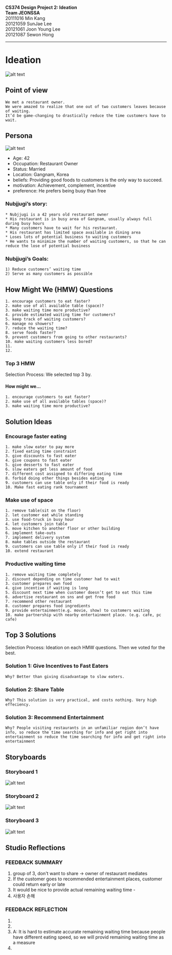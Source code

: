 **CS374 Design Project 2: Ideation**  
**Team JEONSSA**  
20111016 Min Kang  
20121059 SunJae Lee  
20121061 Joon Young Lee  
20121087 Sewon Hong

---

# Ideation
 ![alt text](title.PNG "Title: Shorter Waiting Make Dining Out Great Again")
 
## Point of view
	We met a restaurant owner.  
	We were amazed to realize that one out of two customers leaves because of waiting.  
	It’d be game-changing to drastically reduce the time customers have to wait.

## Persona
 ![alt text](nubjjugi.PNG "Figure1. Nubjjugi, the persona")
 
* Age: 42
* Occupation: Restaurant Owner
* Status: Married
* Location: Gangnam, Korea
* beliefs: Providing good foods to customers is the only way to succeed.
* motivation: Achievement, complement, incentive
* preference: He prefers being busy than free

### Nubjjugi’s story:
	* Nubjjugi is a 42 years old restaurant owner
	* His restaurant is in busy area of Gangnam, usually always full during busy hours
	* Many customers have to wait for his restaurant. 
	* His restaurant has limited space available in dining area
	* Loses lots of potential business to waiting customers
	* He wants to minimize the number of waiting customers, so that he can reduce the lose of potential business

### Nubjjugi’s Goals:
	1) Reduce customers’ waiting time
	2) Serve as many customers as possible
 

## How Might We (HMW) Questions
	1. encourage customers to eat faster?
	2. make use of all available table (space)?
	3. make waiting time more productive?
	4. provide estimated waiting time for customers?
	5. keep track of waiting customers?
	6. manage no showers?
	7. reduce the waiting time?
	8. serve foods faster?
	9. prevent customers from going to other restaurants?
	10. make waiting customers less bored?
	11. 
	12. 

### Top 3 HMW
Selection Process: We selected top 3 by. 
#### How might we...   
	1. encourage customers to eat faster?  
	2. make use of all available tables (space)?  
	3. make waiting time more productive?  


## Solution Ideas


### Encourage faster eating
	1. make slow eater to pay more
	2. fixed eating time constraint
	3. give discounts to fast eater
	4. give coupons to fast eater
	5. give desserts to fast eater
	6. slow eaters get less amount of food
	7. different cost assigned to differing eating time
	8. forbid doing other things besides eating
	9. customers can use table only if their food is ready
	10. Make fast eating rank tournament


### Make use of space
	1. remove table(sit on the floor)
	2. let customer eat while standing
	3. use food-truck in busy hour
	4. let customers join table
	5. move kitchen to another floor or other building
	6. implement take-outs
	7. implement delivery system
	8. make tables outside the restaurant
	9. customers can use table only if their food is ready
	10. extend restaurant


### Productive waiting time
	1. remove waiting time completely
	2. discount depending on time customer had to wait
	3. customer prepares own food
	4. give incentive if waiting is long
	5. discount next time when customer doesn’t get to eat this time
	6. advertise restaurant on sns and get free food
	7. recommend other restaurant
	8. customer prepares food ingredients
	9. provide entertainment(e.g. movie, show) to customers waiting
	10. make partnership with nearby entertainment place. (e.g. cafe, pc cafe)


## Top 3 Solutions  
Selection Process: Ideation on each HMW questions. Then we voted for the best. 
### Solution 1: Give Incentives to Fast Eaters
	Why? Better than giving disadvantage to slow eaters.  

### Solution 2: Share Table
	Why? This solution is very practical, and costs nothing. Very high effeciency.  


### Solution 3: Recommend Entertainment
	Why? People visiting restaurants in an unfamiliar region don’t have info, so reduce the time searching for info and get right into entertainment so reduce the time searching for info and get right into entertainment


## Storyboards
### Storyboard 1
 ![alt text](Picture1.png "Figure2. Storyboard of soultion 1")
 
 
### Storyboard 2
 ![alt text](Picture2.png "Figure3. Storyboard of soultion 2")
 
 
 ### Storyboard 3
 ![alt text](Picture3.png "Figure4. Storyboard of soultion 3")
 
 
 ## Studio Reflections
 ### FEEDBACK SUMMARY
1) group of 3, don't want to share -> owner of restaurant mediates
2) If the customer goes to recommended entertainment places, customer could return early or late
3) It would be nice to provide actual remaining waiting time - 
4) 사용자 손해
### FEEDBACK REFLECTION
1) 
2) 
3) A: It is hard to estimate accurate remaining waiting time because people have different eating speed, so we will provid remaining waiting time as a measure
4) 
